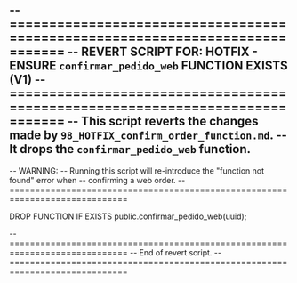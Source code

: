 -- =============================================================================
-- REVERT SCRIPT FOR: HOTFIX - ENSURE `confirmar_pedido_web` FUNCTION EXISTS (V1)
-- =============================================================================
-- This script reverts the changes made by `98_HOTFIX_confirm_order_function.md`.
-- It drops the `confirmar_pedido_web` function.
--
-- WARNING:
-- Running this script will re-introduce the "function not found" error when
-- confirming a web order.
-- =============================================================================

DROP FUNCTION IF EXISTS public.confirmar_pedido_web(uuid);

-- =============================================================================
-- End of revert script.
-- =============================================================================